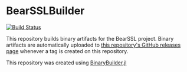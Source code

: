 # BearSSLBuilder

[![Build Status](https://travis-ci.org/quinnj/BearSSLBuilder.svg?branch=master)](https://travis-ci.org/quinnj/BearSSLBuilder)

This repository builds binary artifacts for the BearSSL project. Binary artifacts are automatically uploaded to
[this repository's GitHub releases page](https://github.com/quinnj/BearSSLBuilder/releases) whenever a tag is created
on this repository.

This repository was created using [BinaryBuilder.jl](https://github.com/JuliaPackaging/BinaryBuilder.jl)
